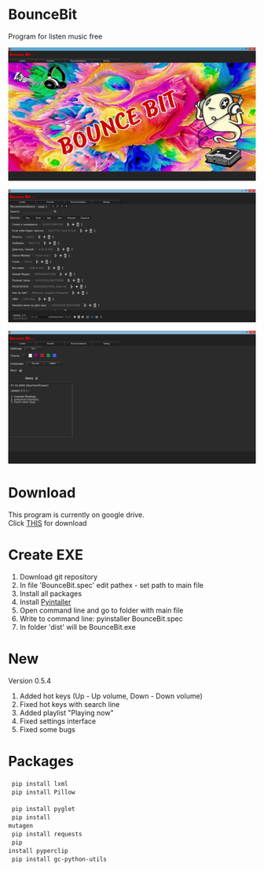 # BounceBit
Program for listen music free

![alt text](Screenshots/BounceBit.png "BounceBit")

![alt text](Screenshots/BounceBit_recommendation.png "Recommendations")

![alt text](Screenshots/BounceBit_settings.png "Settings")

# Download
This program is currently on google drive. <br>
Click <a href="https://drive.google.com/uc?export=download&id=1affJ_fOYtZO1oQQJMiwSnWqm79ueYnyA">THIS</a> for download

# Create EXE
1. Download git repository
2. In file 'BounceBit.spec' edit pathex - set path to main file
3. Install all packages
4. Install <a href="https://pypi.org/project/pyinstaller/">Pyintaller</a>
5. Open command line and go to folder with main file
6. Write to command line: pyinstaller BounceBit.spec
7. In folder 'dist' will be BounceBit.exe

# New
   Version 0.5.4
1. Added hot keys (Up - Up volume, Down - Down volume)
2. Fixed hot keys with search line
3. Added playlist "Playing now"
4. Fixed settings interface
5. Fixed some bugs

# Packages
<code> pip install lxml </code> <br>
<code> pip install Pillow </code> <br>
<code> pip install pyglet </code> <br>
<code> pip install mutagen </code> <br>
<code> pip install requests </code> <br>
<code> pip install pyperclip </code> <br>
<code> pip install gc-python-utils </code>
